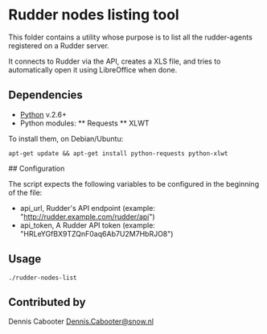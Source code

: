 # Rudder nodes listing tool

This folder contains a utility whose purpose is to list all the rudder-agents registered on a Rudder server.

It connects to Rudder via the API, creates a XLS file, and tries to automatically open it using LibreOffice when done.

## Dependencies
* [Python](http://www.python.org/) v.2.6+
* Python modules:
** Requests
** XLWT

To install them, on Debian/Ubuntu:

```
apt-get update && apt-get install python-requests python-xlwt
```

## Configuration

The script expects the following variables to be configured in the beginning of the file:
* api_url, Rudder's API endpoint (example: "http://rudder.example.com/rudder/api")
* api_token, A Rudder API token (example: "HRLeYGfBX9TZQnF0aq6Ab7U2M7HbRJO8")

## Usage

```
./rudder-nodes-list
```

## Contributed by

Dennis Cabooter <Dennis.Cabooter@snow.nl>
